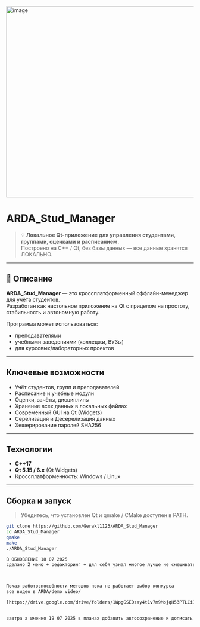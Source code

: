 <img width="512" height="512" alt="image" src="https://github.com/user-attachments/assets/5258ddab-9109-4f20-b7c3-0d9f61051b71" />



# ARDA_Stud_Manager 

> 💡 **Локальное Qt-приложение для управления студентами, группами, оценками и расписанием.**  
> Построено на C++ / Qt, без базы данных — все данные хранятся ЛОКАЛЬНО.

---

## 📌 Описание

**ARDA_Stud_Manager** — это кроссплатформенный оффлайн-менеджер для учёта студентов.  
Разработан как настольное приложение на Qt с прицелом на простоту, стабильность и автономную работу.

Программа может использоваться:
- преподавателями
- учебными заведениями (колледжи, ВУЗы)
- для курсовых/лабораторных проектов

---

##  Ключевые возможности

-  Учёт студентов, групп и преподавателей
-  Расписание и учебные модули
-  Оценки, зачёты, дисциплины
- Хранение всех данных в локальных файлах 
- Современный GUI на Qt (Widgets)
- Серелизация и Десерелизация данных
- Хешерирование паролей SHA256

---

##  Технологии

- **C++17**
- **Qt 5.15 / 6.x** (Qt Widgets)
- Кроссплатформенность: Windows / Linux
---

##  Сборка и запуск

> Убедитесь, что установлен Qt и qmake / CMake доступен в PATH.

```bash
git clone https://github.com/Gerakl1123/ARDA_Stud_Manager
cd ARDA_Stud_Manager
qmake
make
./ARDA_Stud_Manager

В ОБНОВЛЕНИЕ 18 07 2025
сделано 2 меню + рефакторинг + дял себя узнал многое лучше не смешивать ui & qwidjet



Показ работоспособности методов пока не работает выбор конкурса 
все видео в ARDA/demo video/

[https://drive.google.com/drive/folders/1WpgGSEDzay4t1v7m9MojqH53PTLCiD0z?usp=drive_link](https://drive.google.com/drive/folders/1WpgGSEDzay4t1v7m9MojqH53PTLCiD0z?usp=sharing)


завтра а именно 19 07 2025 в планах добавить автосохранение и дописать выбор конкурса

